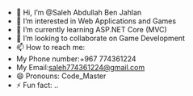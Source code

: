 - 👋 Hi, I’m @Saleh Abdullah Ben Jahlan 
- 👀 I’m interested in Web Applications and Games 
- 🌱 I’m currently learning ASP.NET Core (MVC)
- 💞️ I’m looking to collaborate on Game Development 
- 📫 How to reach me:
-  My Phone number:+967 774361224
-  My Email:saleh774361224@gmail.com
- 😄 Pronouns: Code_Master
- ⚡ Fun fact: ..

<!---
SalehC77/SalehC77 is a ✨ special ✨ repository because its `README.md` (this file) appears on your GitHub profile.
You can click the Preview link to take a look at your changes.
--->
